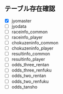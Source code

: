 ## テーブル存在確認

- [x] jyomaster
- [ ] jyodata
- [ ] raceinfo_common
- [ ] raceinfo_player
- [ ] chokuzeninfo_common
- [ ] chokuzeninfo_player
- [ ] resultinfo_common
- [ ] resultinfo_player
- [ ] odds_three_rentan
- [ ] odds_three_renfuku
- [ ] odds_two_rentan
- [ ] odds_two_renfuku
- [ ] odds_tansho
